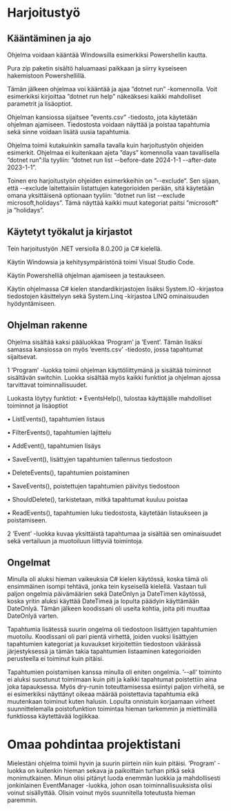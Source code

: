 # Harjoitustyö

## Kääntäminen ja ajo
Ohjelma voidaan kääntää Windowsilla esimerkiksi Powershellin kautta.

Pura zip paketin sisältö haluamaasi paikkaan ja siirry kyseiseen hakemistoon Powershellillä.

Tämän jälkeen ohjelmaa voi kääntää ja ajaa ”dotnet run” -komennolla. Voit esimerkiksi kirjoittaa ”dotnet run help” näkeäksesi kaikki mahdolliset parametrit ja lisäoptiot.

Ohjelman kansiossa sijaitsee ”events.csv” -tiedosto, jota käytetään ohjelman ajamiseen. Tiedostosta voidaan näyttää ja poistaa tapahtumia sekä sinne voidaan lisätä uusia tapahtumia.

Ohjelma toimii kutakuinkin samalla tavalla kuin harjoitustyön ohjeiden esimerkit. Ohjelmaa ei kuitenkaan ajeta ”days” komennolla vaan tavallisella ”dotnet run”:lla tyyliin: ”dotnet run list --before-date 2024-1-1 --after-date 2023-1-1”.

Toinen ero harjoitustyön ohjeiden esimerkkeihin on ”--exclude”. Sen sijaan, että --exclude laitettaisiin listattujen kategorioiden perään, sitä käytetään omana yksittäisenä optionaan tyyliin: ”dotnet run list --exclude microsoft,holidays”. Tämä näyttää kaikki muut kategoriat paitsi ”microsoft” ja ”holidays”.

## Käytetyt työkalut ja kirjastot
Tein harjoitustyön .NET versiolla 8.0.200 ja C# kielellä.

Käytin Windowsia ja kehitysympäristönä toimi Visual Studio Code.

Käytin Powershelliä ohjelman ajamiseen ja testaukseen.

Käytin ohjelmassa C# kielen standardikirjastojen lisäksi System.IO -kirjastoa tiedostojen käsittelyyn sekä System.Linq -kirjastoa LINQ ominaisuuden hyödyntämiseen.

## Ohjelman rakenne
Ohjelma sisältää kaksi pääluokkaa ’Program’ ja ’Event’. Tämän lisäksi samassa
kansiossa on myös ’events.csv’ -tiedosto, jossa tapahtumat sijaitsevat.

1 ’Program’ -luokka toimii ohjelman käyttöliittymänä ja sisältää toiminnot sisältävän switchin. Luokka sisältää myös kaikki funktiot ja ohjelman ajossa tarvittavat toiminnallisuudet.

Luokasta löytyy funktiot:
• EventsHelp(), tulostaa käyttäjälle mahdolliset toiminnot ja lisäoptiot

• ListEvents(), tapahtumien listaus

• FilterEvents(), tapahtumien lajittelu

• AddEvent(), tapahtumien lisäys

• SaveEvent(), lisättyjen tapahtumien tallennus tiedostoon

• DeleteEvents(), tapahtumien poistaminen

• SaveEvents(), poistettujen tapahtumien päivitys tiedostoon

• ShouldDelete(), tarkistetaan, mitkä tapahtumat kuuluu poistaa

• ReadEvents(), tapahtumien luku tiedostosta, käytetään listaukseen ja poistamiseen.

2 ’Event’ -luokka kuvaa yksittäistä tapahtumaa ja sisältää sen ominaisuudet sekä vertailuun ja muotoiluun liittyviä toimintoja.

## Ongelmat
Minulla oli aluksi hieman vaikeuksia C# kielen käytössä, koska tämä oli ensimmäinen isompi tehtävä, jonka tein kyseisellä kielellä. Vastaan tuli paljon ongelmia päivämäärien sekä DateOnlyn ja DateTimen käytössä, koska yritin aluksi käyttää DateTimeä ja lopulta päädyin käyttämään DateOnlyä. Tämän jälkeen koodissani oli useita kohtia, joita piti muuttaa DateOnlyä varten. 

Tapahtumia lisätessä suurin ongelma oli tiedostoon lisättyjen tapahtumien muotoilu. Koodissani oli pari pientä virhettä, joiden vuoksi lisättyjen tapahtumien kategoriat ja kuvaukset kirjoitettiin tiedostoon väärässä järjestyksessä ja tämän takia tapahtumien listaaminen kategorioiden perusteella ei toiminut kuin pitäisi.

Tapahtumien poistamisen kanssa minulla oli eniten ongelmia. ’--all’ toiminto ei aluksi suostunut toimimaan kuin piti ja kaikki tapahtumat poistettiin aina joka tapauksessa. Myös dry-runin toteuttamisessa esiintyi paljon virheitä, se ei esimerkiksi näyttänyt oikeaa määrää poistettavia tapahtumia eikä muutenkaan toiminut kuten halusin. Lopulta onnistuin korjaamaan virheet suunnittelemalla poistofunktion toimintaa hieman tarkemmin ja miettimällä funktiossa käytettävää logiikkaa.

# Omaa pohdintaa projektistani
Mielestäni ohjelma toimii hyvin ja suurin piirtein niin kuin pitäisi. ’Program’ -luokka on kuitenkin hieman sekava ja paikoittain turhan pitkä sekä monimutkainen. Minun olisi pitänyt luoda enemmän luokkia ja mahdollisesti jonkinlainen EventManager -luokka, johon osan toiminnallisuuksista olisi voinut sisällyttää. Olisin voinut myös suunnitella toteutusta hieman paremmin.
